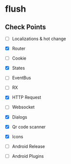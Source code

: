 # flush

## Check Points

* [ ] Localizations & hot change
* [x] Router

* [ ] Cookie
* [x] States
* [ ] EventBus
* [ ] RX

* [x] HTTP Request
* [ ] Websocket

* [x] Dialogs
* [x] Qr code scanner
* [x] Icons

* [ ] Android Release
* [ ] Android Plugins
